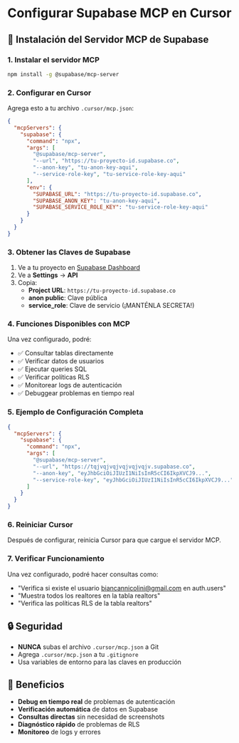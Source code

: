 # Configurar Supabase MCP en Cursor

## 🚀 Instalación del Servidor MCP de Supabase

### 1. Instalar el servidor MCP
```bash
npm install -g @supabase/mcp-server
```

### 2. Configurar en Cursor

Agrega esto a tu archivo `.cursor/mcp.json`:

```json
{
  "mcpServers": {
    "supabase": {
      "command": "npx",
      "args": [
        "@supabase/mcp-server",
        "--url", "https://tu-proyecto-id.supabase.co",
        "--anon-key", "tu-anon-key-aqui",
        "--service-role-key", "tu-service-role-key-aqui"
      ],
      "env": {
        "SUPABASE_URL": "https://tu-proyecto-id.supabase.co",
        "SUPABASE_ANON_KEY": "tu-anon-key-aqui",
        "SUPABASE_SERVICE_ROLE_KEY": "tu-service-role-key-aqui"
      }
    }
  }
}
```

### 3. Obtener las Claves de Supabase

1. Ve a tu proyecto en [Supabase Dashboard](https://supabase.com/dashboard)
2. Ve a **Settings** → **API**
3. Copia:
   - **Project URL**: `https://tu-proyecto-id.supabase.co`
   - **anon public**: Clave pública
   - **service_role**: Clave de servicio (¡MANTÉNLA SECRETA!)

### 4. Funciones Disponibles con MCP

Una vez configurado, podré:
- ✅ Consultar tablas directamente
- ✅ Verificar datos de usuarios
- ✅ Ejecutar queries SQL
- ✅ Verificar políticas RLS
- ✅ Monitorear logs de autenticación
- ✅ Debuggear problemas en tiempo real

### 5. Ejemplo de Configuración Completa

```json
{
  "mcpServers": {
    "supabase": {
      "command": "npx",
      "args": [
        "@supabase/mcp-server",
        "--url", "https://tqjvqjvqjvqjvqjvqjv.supabase.co",
        "--anon-key", "eyJhbGciOiJIUzI1NiIsInR5cCI6IkpXVCJ9...",
        "--service-role-key", "eyJhbGciOiJIUzI1NiIsInR5cCI6IkpXVCJ9..."
      ]
    }
  }
}
```

### 6. Reiniciar Cursor

Después de configurar, reinicia Cursor para que cargue el servidor MCP.

### 7. Verificar Funcionamiento

Una vez configurado, podré hacer consultas como:
- "Verifica si existe el usuario biancannicolini@gmail.com en auth.users"
- "Muestra todos los realtores en la tabla realtors"
- "Verifica las políticas RLS de la tabla realtors"

## 🔒 Seguridad

- **NUNCA** subas el archivo `.cursor/mcp.json` a Git
- Agrega `.cursor/mcp.json` a tu `.gitignore`
- Usa variables de entorno para las claves en producción

## 🎯 Beneficios

- **Debug en tiempo real** de problemas de autenticación
- **Verificación automática** de datos en Supabase
- **Consultas directas** sin necesidad de screenshots
- **Diagnóstico rápido** de problemas de RLS
- **Monitoreo** de logs y errores
